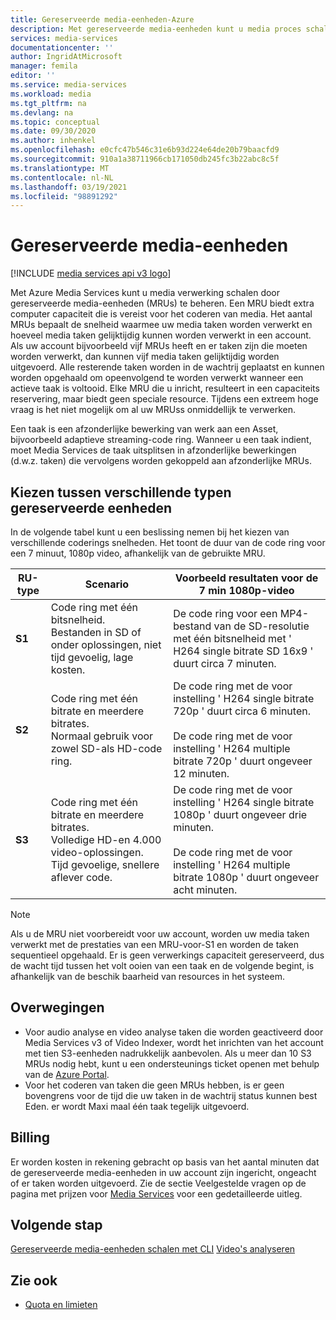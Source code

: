 ```yaml
---
title: Gereserveerde media-eenheden-Azure
description: Met gereserveerde media-eenheden kunt u media proces schalen en de snelheid van uw media verwerkings taken bepalen.
services: media-services
documentationcenter: ''
author: IngridAtMicrosoft
manager: femila
editor: ''
ms.service: media-services
ms.workload: media
ms.tgt_pltfrm: na
ms.devlang: na
ms.topic: conceptual
ms.date: 09/30/2020
ms.author: inhenkel
ms.openlocfilehash: e0cfc47b546c31e6b93d224e64de20b79baacfd9
ms.sourcegitcommit: 910a1a38711966cb171050db245fc3b22abc8c5f
ms.translationtype: MT
ms.contentlocale: nl-NL
ms.lasthandoff: 03/19/2021
ms.locfileid: "98891292"
---
```

# <a name="media-reserved-units"></a>Gereserveerde media-eenheden

[!INCLUDE [media services api v3 logo](./includes/v3-hr.md)]

Met Azure Media Services kunt u media verwerking schalen door gereserveerde media-eenheden (MRUs) te beheren. Een MRU biedt extra computer capaciteit die is vereist voor het coderen van media. Het aantal MRUs bepaalt de snelheid waarmee uw media taken worden verwerkt en hoeveel media taken gelijktijdig kunnen worden verwerkt in een account. Als uw account bijvoorbeeld vijf MRUs heeft en er taken zijn die moeten worden verwerkt, dan kunnen vijf media taken gelijktijdig worden uitgevoerd. Alle resterende taken worden in de wachtrij geplaatst en kunnen worden opgehaald om opeenvolgend te worden verwerkt wanneer een actieve taak is voltooid. Elke MRU die u inricht, resulteert in een capaciteits reservering, maar biedt geen speciale resource. Tijdens een extreem hoge vraag is het niet mogelijk om al uw MRUss onmiddellijk te verwerken.

Een taak is een afzonderlijke bewerking van werk aan een Asset, bijvoorbeeld adaptieve streaming-code ring. Wanneer u een taak indient, moet Media Services de taak uitsplitsen in afzonderlijke bewerkingen (d.w.z. taken) die vervolgens worden gekoppeld aan afzonderlijke MRUs.

## <a name="choosing-between-different-reserved-unit-types"></a>Kiezen tussen verschillende typen gereserveerde eenheden

In de volgende tabel kunt u een beslissing nemen bij het kiezen van verschillende coderings snelheden.  Het toont de duur van de code ring voor een 7 minuut, 1080p video, afhankelijk van de gebruikte MRU.

|RU-type|Scenario|Voorbeeld resultaten voor de 7 min 1080p-video |
|---|---|---|
| **S1**|Code ring met één bitsnelheid. <br/>Bestanden in SD of onder oplossingen, niet tijd gevoelig, lage kosten.|De code ring voor een MP4-bestand van de SD-resolutie met één bitsnelheid met ' H264 single bitrate SD 16x9 ' duurt circa 7 minuten.|
| **S2**|Code ring met één bitrate en meerdere bitrates.<br/>Normaal gebruik voor zowel SD-als HD-code ring.|De code ring met de voor instelling ' H264 single bitrate 720p ' duurt circa 6 minuten.<br/><br/>De code ring met de voor instelling ' H264 multiple bitrate 720p ' duurt ongeveer 12 minuten.|
| **S3**|Code ring met één bitrate en meerdere bitrates.<br/>Volledige HD-en 4.000 video-oplossingen. Tijd gevoelige, snellere aflever code.|De code ring met de voor instelling ' H264 single bitrate 1080p ' duurt ongeveer drie minuten.<br/><br/>De code ring met de voor instelling ' H264 multiple bitrate 1080p ' duurt ongeveer acht minuten.|

> [!NOTE]
> Als u de MRU niet voorbereidt voor uw account, worden uw media taken verwerkt met de prestaties van een MRU-voor-S1 en worden de taken sequentieel opgehaald. Er is geen verwerkings capaciteit gereserveerd, dus de wacht tijd tussen het volt ooien van een taak en de volgende begint, is afhankelijk van de beschik baarheid van resources in het systeem.

## <a name="considerations"></a>Overwegingen

* Voor audio analyse en video analyse taken die worden geactiveerd door Media Services v3 of Video Indexer, wordt het inrichten van het account met tien S3-eenheden nadrukkelijk aanbevolen. Als u meer dan 10 S3 MRUs nodig hebt, kunt u een ondersteunings ticket openen met behulp van de [Azure Portal](https://portal.azure.com/).
* Voor het coderen van taken die geen MRUs hebben, is er geen bovengrens voor de tijd die uw taken in de wachtrij status kunnen best Eden. er wordt Maxi maal één taak tegelijk uitgevoerd.

## <a name="billing"></a>Billing

Er worden kosten in rekening gebracht op basis van het aantal minuten dat de gereserveerde media-eenheden in uw account zijn ingericht, ongeacht of er taken worden uitgevoerd. Zie de sectie Veelgestelde vragen op de pagina met prijzen voor [Media Services](https://azure.microsoft.com/pricing/details/media-services/) voor een gedetailleerde uitleg.

## <a name="next-step"></a>Volgende stap
[Gereserveerde media-eenheden schalen met CLI](media-reserved-units-cli-how-to.md) 
 [Video's analyseren](analyze-videos-tutorial-with-api.md)

## <a name="see-also"></a>Zie ook

* [Quota en limieten](limits-quotas-constraints.md)
